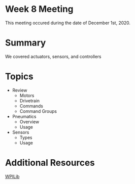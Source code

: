 # Week 8 Meeting
This meeting occured during the date of December 1st, 2020.

# Summary
We covered actuators, sensors, and controllers

# Topics
- Review
    - Motors
    - Drivetrain
    - Commands
    - Command Groups
- Pneumatics
    - Overview
    - Usage
- Sensors
    - Types
    - Usage

# Additional Resources
[WPILib](https://docs.wpilib.org/)
